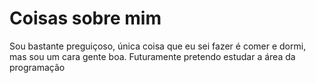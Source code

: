 # Coisas sobre mim
Sou bastante preguiçoso, única coisa que eu sei fazer é comer e dormi, mas sou um cara gente boa.
Futuramente pretendo estudar a área da programação
